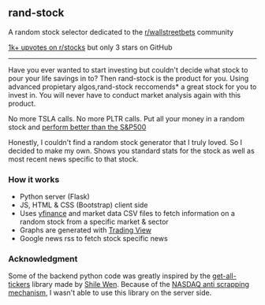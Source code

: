 ## rand-stock

A random stock selector dedicated to the [r/wallstreetbets](https://reddit.com/r/wallstreetbets) community

[1k+ upvotes on r/stocks](https://www.reddit.com/r/stocks/comments/k18aya/random_stocks/) but only 3 stars on GitHub 

-------
Have you ever wanted to start investing but couldn't decide what stock to pour your life savings in to? Then rand-stock is the product for you. Using advanced propietary algos,rand-stock reccomends* a great stock for you to invest in. You will never have to conduct market analysis again with this product. 

No more TSLA calls. No more PLTR calls. Put all your money in a random stock and [perform better than the S&P500](https://www.youtube.com/watch?v=NfSGm9DDQ3o&ab_channel=Node14)

Honestly, I couldn't find a random stock generator that I truly loved. So I decided to make my own. Shows you standard stats for the stock as well as most recent news specific to that stock.

### How it works
- Python server (Flask)
- JS, HTML & CSS (Bootstrap) client side
- Uses [yfinance](https://pypi.org/project/yfinance/) and market data CSV files to fetch information on a random stock from a specific market & sector
- Graphs are generated with [Trading View](https://www.tradingview.com/)
- Google news rss to fetch stock specific news


### Acknowledgment
Some of the backend python code was greatly inspired by the [get-all-tickers](https://github.com/shilewenuw/get_all_tickers) library made by [Shile Wen](https://github.com/shilewenuw). Because of the [NASDAQ anti scrapping mechanism](https://github.com/shilewenuw/get_all_tickers/issues/4), I wasn't able to use this library on the server side.

